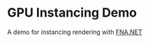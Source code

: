 # GPU Instancing Demo

A demo for instancing rendering with [FNA.NET](https://github.com/FNA-NET/FNA)